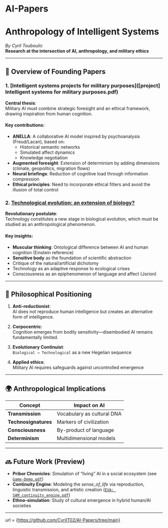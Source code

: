 # AI-Papers
# Anthropology of Intelligent Systems
*By Cyril Touboulic*  
**Research at the intersection of AI, anthropology, and military ethics**

---

## 📜 Overview of Founding Papers

### 1. [Intelligent systems projects for military purposes]([project] Intelligent systems for military purposes.pdf)
**Central thesis**:  
Military AI must combine strategic foresight and an ethical framework, drawing inspiration from human cognition.

#### Key contributions:
- **ANELLA**: A collaborative AI model inspired by psychoanalysis (Freud/Lacan), based on:
  - Historical semantic networks
  - Simulated affect dynamics
  - Knowledge negotiation
- **Augmented foresight**: Extension of determinism by adding dimensions (climate, geopolitics, migration flows)
- **Neural briefings**: Reduction of cognitive load through information compression
- **Ethical principles**: Need to incorporate ethical filters and avoid the illusion of total control

### 2. [Technological evolution: an extension of biology?](Conference_AI.pdf)
**Revolutionary postulate**:  
Technology constitutes a new stage in biological evolution, which must be studied as an anthropological phenomenon.

#### Key insights:
- **Muscular thinking**: Ontological difference between AI and human cognition (Einstein reference)
- **Sensitive body** as the foundation of scientific abstraction
- Critique of the natural/artificial dichotomy
- Technology as an adaptive response to ecological crises
- Consciousness as an epiphenomenon of language and affect (Jorion)

---

## 🧠 Philosophical Positioning
1. **Anti-reductionist**:  
   AI does not reproduce human intelligence but creates an alternative form of intelligence.
   
2. **Corpocentric**:  
   Cognition emerges from bodily sensitivity—disembodied AI remains fundamentally limited.

3. **Evolutionary Continuist**:  
   `Biological → Technological` as a new Hegelian sequence

   
4. **Applied ethics**:  
Military AI requires safeguards against uncontrolled emergence

---

## 🌍 Anthropological Implications
| Concept               | Impact on AI                |
|-----------------------|--------------------------------|
| **Transmission**      | Vocabulary as cultural DNA |
| **Technosignatures**  | Markers of civilization      |
| **Consciousness**        | By-product of language        |
| **Determinism**      | Multidimensional models     |

---

## 🔜 Future Work (Preview)
- **Pribor Chronicles**: Simulation of “living” AI in a social ecosystem (see [`Game-Demo.pdf`](Idées_démo_ludique.pdf))
- **Continuity Engine**: Modeling the *sense_of_life* via reproduction, linguistic transmission, and artistic creation ([`EVA: SAM_continuity_engine.pdf`](SAM_continuity_engine.pdf))
- **Ethno-simulation**: Study of cultural emergence in hybrid human/AI societies

---

url     = {https://github.com/CyrilT02/AI-Papers/tree/main}
